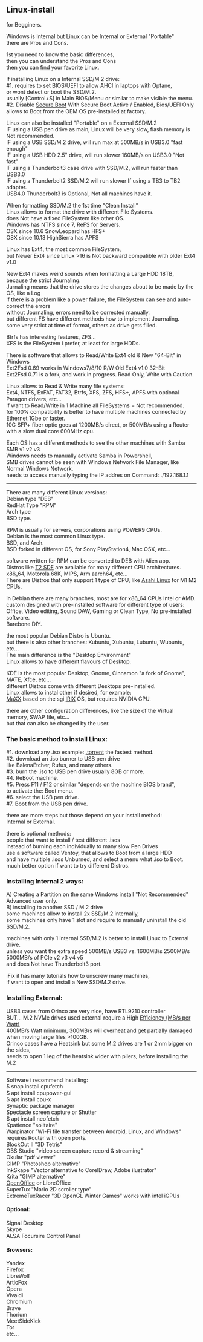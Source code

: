## Linux-install

for Begginers.</br>

Windows is Internal but Linux can be Internal or External "Portable" </br>
there are Pros and Cons. 

1st you need to know the basic differences,</br>
then you can understand the Pros and Cons</br>
then you can [find](https://distrowatch.com/) your favorite Linux.</br>

If installing Linux on a Internal SSD/M.2 drive: </br>
#1. requires to set BIOS/UEFI to allow AHCI in laptops with Optane,</br>
or wont detect or boot the SSD/M.2.</br>
usually [Control+S] in Main BIOS/Menu or similar to make visible the menu. </br>
#2. Disable [Secure Boot](https://learn.microsoft.com/en-us/windows-hardware/design/device-experiences/oem-secure-boot)
With Secure Boot Active / Enabled, Bios/UEFI Only allows to Boot from the OEM OS pre-installed at factory. </br>

Linux can also be installed "Portable" on a External SSD/M.2 </br>
IF using a USB pen drive as main, Linux will be very slow, flash memory is Not recommended. </br>
IF using a USB SSD/M.2 drive, will run max at 500MB/s in USB3.0 "fast enough" </br>
IF using a USB HDD 2.5" drive, will run slower 160MB/s on USB3.0 "Not fast" </br>
IF using a Thunderbolt3 case drive with SSD/M.2, will run faster than USB3.0 </br>
IF using a Thunderbolt2 SSD/M.2 will run slower If using a TB3 to TB2 adapter. </br>
USB4.0 Thunderbolt3 is Optional, Not all machines have it. </br>

When formatting SSD/M.2 the 1st time "Clean Install" </br>
Linux allows to format the drive with different File Systems. </br>
does Not have a fixed FileSystem like other OS. </br>
Windows has NTFS since 7, ReFS for Servers. </br>
OSX since 10.6 SnowLeopard has HFS+ </br>
OSX since 10.13 HighSierra has APFS </br>

Linux has Ext4, the most common FileSystem, </br>
but Newer Ext4 since Linux >16 is Not backward compatible with older Ext4 v1.0 </br>

New Ext4 makes weird sounds when formatting a Large HDD 18TB, because the strict Journaling. </br>
Jurnaling means that the drive stores the changes about to be made by the OS, like a Log </br>
if there is a problem like a power failure, the FileSystem can see and auto-correct the errors </br>
without Journaling, errors need to be corrected manually. </br>
but different FS have different methods how to implement Journaling. </br>
some very strict at time of format, others as drive gets filled. </br>

Btrfs has interesting features, ZFS... </br>
XFS is the FileSystem i prefer, at least for large HDDs. </br>

There is software that allows to Read/Write Ext4 old & New "64-Bit" in Windows </br>
Ext2Fsd 0.69 works in Windows7/8/10 R/W Old Ext4 v1.0 32-Bit </br>
Ext2Fsd 0.71 is a fork, and work in progress. Read Only, Write with Caution. </br>

Linux allows to Read & Write many file systems: </br>
Ext4, NTFS, ExFAT, FAT32, Btrfs, XFS, ZFS, HFS+, APFS with optional Paragon drivers, etc... </br>
if want to Read/Write in 1 Machine all FileSystems = Not recommended. </br>
for 100% compatibility is better to have multiple machines connected by Ethernet 1Gbe or faster. </br>
10G SFP+ fiber optic goes at 1200MB/s direct, or 500MB/s using a Router with a slow dual core 600MHz cpu. </br>

Each OS has a different methods to see the other machines with Samba SMB v1 v2 v3 </br>
Windows needs to manually activate Samba in Powershell, </br>
SMB drives cannot be seen with Windows Network File Manager, like Normal Windows Network. </br>
needs to access manually typing the IP addres on Command: ./192.168.1.1 </br>

------------------

There are many different Linux versions: </br>
Debian type "DEB" </br>
RedHat Type "RPM" </br>
Arch type </br>
BSD type. </br>

RPM is usually for servers, corporations using POWER9 CPUs. </br>
Debian is the most common Linux type. </br>
BSD, and Arch. </br>
BSD forked in different OS, for Sony PlayStation4, Mac OSX, etc... </br>

software written for RPM can be converted to DEB with Alien app. </br>
Distros like [T2 SDE](https://t2sde.org/download/) are available for many different CPU architectures. </br>
x86_64, Motorola 68K, MIPS, Arm aarch64, etc... </br>
There are Distros that only support 1 type of CPU, like [Asahi Linux](https://asahilinux.org/about/) for M1 M2 CPUs.

in Debian there are many branches, most are for x86_64 CPUs Intel or AMD. </br>
custom designed with pre-installed software for different type of users: </br>
Office, Video editing, Sound DAW, Gaming or Clean Type, No pre-installed software. </br>
Barebone DIY. </br>

the most popular Debian Distro is Ubuntu. </br>
but there is also other branches: Kubuntu, Xubuntu, Lubuntu, Wubuntu, etc... </br>
The main difference is the "Desktop Environment" </br>
Linux allows to have different flavours of Desktop. </br>
 
KDE is the most popular Desktop, Gnome, Cinnamon "a fork of Gnome", MATE, Xfce, etc... </br>
different Distros come with different Desktops pre-installed. </br>
Linux allows to instal other if desired, for example: </br>
[MaXX](https://docs.maxxinteractive.com/) based on the sgi [IRIX](https://en.wikipedia.org/wiki/IRIX) OS, but requires NVIDIA GPU. </br>

there are other configuration differences, like the size of the Virtual memory, SWAP file, etc... </br>
but that can also be changed by the user. </br>


### The basic method to install Linux: </br>
#1. download any .iso example: [.torrent](https://kubuntu.org/alternative-downloads/) the fastest method. </br>
#2. download an .iso burner to USB pen drive </br>
like BalenaEtcher, Rufus, and many others. </br>
#3. burn the .iso to USB pen drive usually 8GB or more. </br>
#4. ReBoot machine. </br>
#5. Press F11 / F12 or similar "depends on the machine BIOS brand", </br>
to activate the: Boot menu. </br>
#6. select the USB pen drive. </br>
#7. Boot from the USB pen drive.  </br>

there are more steps but those depend on your install method: </br>
Internal or External. </br>

there is optional methods: </br>
people that want to install / test different .isos </br>
instead of burning each individually to many slow Pen Drives </br>
use a software called Ventoy, that allows to Boot from a large HDD </br>
and have multiple .isos Unburned, and select a menu what .iso to Boot. </br>
much better option if want to try different Distros. </br>

### Installing Internal 2 ways: </br>

A) Creating a Partition on the same Windows install "Not Recommended" Advanced user only. </br>
B) installing to another SSD / M.2 drive </br>
some machines allow to install 2x SSD/M.2 internally, </br>
some machines only have 1 slot and require to manually uninstall the old SSD/M.2. </br>

machines with only 1 internal SSD/M.2 is better to install Linux to External drive. </br>
unless you want the extra speed 500MB/s USB3 vs. 1600MB/s 2500MB/s 5000MB/s of PCIe v2 v3 v4 v5 </br>
and does Not have Thunderbolt3 port. </br>

iFix it has many tutorials how to unscrew many machines, </br>
if want to open and install a New SSD/M.2 drive. </br>

### Installing External:

USB3 cases from Orinco are very nice, have RTL9210 controller </br>
BUT... M.2 NVMe drives used external require a High [Efficiency (MB/s per Watt)](https://www.tomshardware.com/reviews/pny-xlr8-cs3140-ssd-review/2) </br>
400MB/s Watt minimum, 300MB/s will overheat and get partially damaged when moving large files >100GB. </br>
Orinco cases have a Heatsink but some M.2 drives are 1 or 2mm bigger on the sides, </br>
needs to open 1 leg of the heatsink wider with pliers, before installing the M.2 </br>

----------------------

Software i recommend installing: </br>
$ snap install cpufetch </br>
$ apt install cpupower-gui </br>
$ apt install cpu-x </br>
Synaptic package manager </br>
Spectacle screen capture or Shutter </br>
$ apt install neofetch </br> 
Kpatience "solitaire" </br>
Warpinator "Wi-Fi file transfer between Android, Linux, and Windows" requires Router with open ports. </br>
BlockOut II "3D Tetris" </br>
OBS Studio "video screen capture record & streaming" </br>
Okular "pdf viewer" </br>
GIMP "Photoshop alternative" </br>
InkSkape "Vector alternative to CorelDraw, Adobe ilustrator" </br>
Krita "GIMP alternative"  </br>
[OpenOffice](https://www.openoffice.org/download/index.html) or LibreOffice </br>
SuperTux "Mario 2D scroller type" </br>
ExtremeTuxRacer "3D OpenGL Winter Games" works with intel iGPUs </br>

#### Optional: </br>
Signal Desktop </br>
Skype </br>
ALSA Focursire Control Panel </br>

#### Browsers: </br>
Yandex </br>
Firefox </br>
LibreWolf </br>
ArticFox </br>
Opera </br>
Vivaldi </br>
Chromium </br>
Brave </br>
Thorium </br>
MeetSideKick </br>
Tor </br>
etc... </br>
